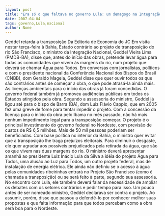 ```yaml
---
layout: post
title: "Era só o que faltava no governo Lula: um demagogo na Integração Nacional"
date: 2007-04-04
tags: governo,Lula,nacional
author: None
---
```


Geddel retarda a transposição
Da Editoria de Economia do JC
Em visita nestar terça-feira à Bahia, Estado contrário ao projeto de transposição do rio São Francisco, o ministro da Integração Nacional, Geddel Vieira Lima (PMDB-BA), disse que, antes do início das obras, pretende levar água para todas as comunidades que vivem às margens do rio, num projeto que deverá se chamar Água para Todos. Em conversas com jornalistas, políticos e com o presidente nacional da Conferência Nacional dos Bispos do Brasil (CNBB), dom Geraldo Magela, Geddel disse que quer ouvir todos os que são contrários antes de começar a obra, o que pode atrasá-la ainda mais. As licenças ambientais para o início das obras já foram concedidas. O governo federal também já promoveu audiências públicas em todos os Estados atingidos pela obra. 
Segundo a assessoria do ministro, Geddel já ligou até para o bispo de Barra (BA), dom Luiz Flávio Cappio, que em 2005 fez uma greve de fome para tentar impedir o projeto. Com a concessão da licença para o início da obra pelo Ibama no mês passado, não há mais nenhum impedimento legal para a transposição começar. O projeto é o principal investimento do governo federal no Nordeste, com previsão de custos de R$ 6,5 milhões. Mais de 50 mil pessoas poderiam ser beneficiadas. 
Com base política no interior da Bahia, o ministro quer evitar que a transposição lhe traga prejuízos eleitorais. Para diminuir o desgaste, ele quer agradar aos possíveis prejudicados pela retirada da água, que são os que vivem nas duas margens do rio. 
O ministro deverá apresentar amanhã ao presidente Luiz Inácio Lula da Silva a idéia do projeto Água para Todos, uma alusão ao Luz para Todos, um outro projeto federal, mas de instalação de energia elétrica. Ele ainda não definiu se o acesso à água pelas comunidades ribeirinhas entrará no Projeto São Francisco (como é chamada a transposição) ou se será feito à parte, segundo sua assessoria. 
No encontro com Lula, ele também deverá falar da necessidade de ampliar os debates com os setores contrários e pedir tempo para isso. Um pouco antes de ser nomeado ministro, Geddel declarava ser contra o projeto. 
Ao assumir, porém, disse que passou a defendê-lo por conhecer melhor suas propostas e que falta informação para que todos percebam como a obra será boa para o Nordeste.  